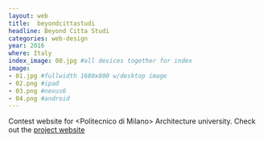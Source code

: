 ```yaml
---
layout: web
title:  beyondcittastudi
headline: Beyond Citta Studi
categories: web-design
year: 2016
where: Italy
index_image: 00.jpg #all devices together for index
image:
- 01.jpg #fullwidth 1680x800 w/desktop image
- 02.png #ipad
- 03.png #nexus6
- 04.png #android
---
```

Contest website for &lt;Politecnico di Milano&gt; Architecture university.
Check out the [project website](http://beyondcittastudi.junglestar.org/)
